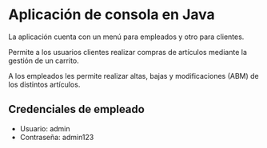 # Aplicación de consola en Java

La aplicación cuenta con un menú para empleados y otro para clientes.

Permite a los usuarios clientes realizar compras de artículos mediante la gestión de un carrito.

A los empleados les permite realizar altas, bajas y modificaciones (ABM) de los distintos artículos.

## Credenciales de empleado

- Usuario: admin  
- Contraseña: admin123
